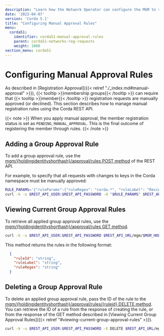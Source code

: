 ```yaml
---
description: "Learn how the Network Operator can configure the MGM to require that member registration requests are manually approved (or declined)."
date: '2023-04-07'
version: 'Corda 5.1'
title: "Configuring Manual Approval Rules"
menu:
  corda51:
    identifier: corda51-manual-approval-rules
    parent: corda51-networks-reg-requests
    weight: 1000
section_menu: corda51
---
```

# Configuring Manual Approval Rules

As described in [Registration Approval]({{< relref "./_index.md#manual-approval" >}}), {{< tooltip >}}membership groups{{< /tooltip >}} can require that {{< tooltip >}}member{{< /tooltip >}} registration requests are manually approved (or declined). This section describes how to manage manual registration rules using the Corda REST API.

{{< note >}}
When you apply manual approval, the member registration status is set as `PENDING_MANUAL_APPROVAL`. This is the final outcome of registering the member through rules.
{{< /note >}}

## Adding a Group Approval Rule

To add a group approval rule, use the [mgm/{holdingidentityshorthash}/approval/rules POST method](../../../reference/rest-api/openapi.html#tag/MGM-API/operation/post_mgm__holdingidentityshorthash__approval_rules) of the REST API.

For example, to specify that all requests with changes to keys in the Corda namespace must be manually approved:

```bash
RULE_PARAMS='{"ruleParams":{"ruleRegex": "corda.*", "ruleLabel": "Review all changes to keys in the Corda namespace"}}'
curl -k -u $REST_API_USER:$REST_API_PASSWORD -d "$RULE_PARAMS" $REST_API_URL/mgm/$MGM_HOLDING_ID/approval/rules
```

## Viewing Current Group Approval Rules

To retrieve all applied group approval rules, use the [mgm/{holdingidentityshorthash}/approval/rules GET method](../../../reference/rest-api/openapi.html#tag/MGM-API/operation/get_mgm__holdingidentityshorthash__approval_rules).

```bash
curl -k -u $REST_API_USER:$REST_API_PASSWORD $REST_API_URL/mgm/$MGM_HOLDING_ID/approval/rules
```

This method returns the rules in the following format:
```JSON
  {
    "ruleId": "string",
    "ruleLabel": "string",
    "ruleRegex": "string"
  }
```

## Deleting a Group Approval Rule

To delete an applied group approval rule, pass the ID of the rule to the [mgm/{holdingidentityshorthash}/approval/rules/{ruleid} DELETE method](../../../reference/rest-api/openapi.html#tag/MGM-API/operation/delete_mgm__holdingidentityshorthash__approval_rules__ruleid_). You can retrieve the ID of a rule from the response of creating the rule, or from the response of the GET method described in [Viewing Current Group Approval Rules]({{< relref "#viewing-current-group-approval-rules" >}}).

```bash
curl -k -u $REST_API_USER:$REST_API_PASSWORD -X DELETE $REST_API_URL/mgm/$MGM_HOLDING_ID/approval/rules/<RULE_ID>
```

